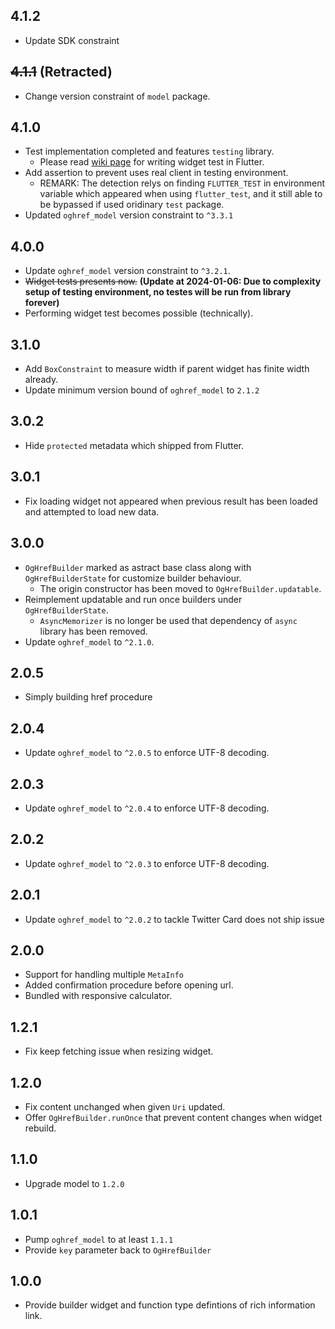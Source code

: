 ## 4.1.2

* Update SDK constraint

## ~~4.1.1~~ (Retracted)

* Change version constraint of `model` package.

## 4.1.0

* Test implementation completed and features `testing` library.
    * Please read [wiki page](https://github.com/rk0cc/oghref/wiki) for writing widget test in Flutter.
* Add assertion to prevent uses real client in testing environment.
    * REMARK: The detection relys on finding `FLUTTER_TEST` in environment variable which appeared when using `flutter_test`, and it still able to be bypassed if used oridinary `test` package.
* Updated `oghref_model` version constraint to `^3.3.1`

## 4.0.0

* Update `oghref_model` version constraint to `^3.2.1`.
* ~~Widget tests presents now.~~ **(Update at 2024-01-06: Due to complexity setup of testing environment, no testes will be run from library forever)**
* Performing widget test becomes possible (technically).

## 3.1.0

* Add `BoxConstraint` to measure width if parent widget has finite width already.
* Update minimum version bound of `oghref_model` to `2.1.2`

## 3.0.2

* Hide `protected` metadata which shipped from Flutter.

## 3.0.1

* Fix loading widget not appeared when previous result has been loaded and attempted to load new data.

## 3.0.0

* `OgHrefBuilder` marked as astract base class along with `OgHrefBuilderState` for customize builder behaviour.
    * The origin constructor has been moved to `OgHrefBuilder.updatable`.
* Reimplement updatable and run once builders under `OgHrefBuilderState`.
    * `AsyncMemorizer` is no longer be used that dependency of `async` library has been removed.
* Update `oghref_model` to `^2.1.0`.

## 2.0.5

* Simply building href procedure

## 2.0.4

* Update `oghref_model` to `^2.0.5` to enforce UTF-8 decoding.

## 2.0.3

* Update `oghref_model` to `^2.0.4` to enforce UTF-8 decoding.

## 2.0.2

* Update `oghref_model` to `^2.0.3` to enforce UTF-8 decoding.

## 2.0.1

* Update `oghref_model` to `^2.0.2` to tackle Twitter Card does not ship issue

## 2.0.0

* Support for handling multiple `MetaInfo`
* Added confirmation procedure before opening url.
* Bundled with responsive calculator.

## 1.2.1

* Fix keep fetching issue when resizing widget.

## 1.2.0

* Fix content unchanged when given `Uri` updated.
* Offer `OgHrefBuilder.runOnce` that prevent content changes when widget rebuild.

## 1.1.0

* Upgrade model to `1.2.0`

## 1.0.1

* Pump `oghref_model` to at least `1.1.1`
* Provide `key` parameter back to `OgHrefBuilder`

## 1.0.0

* Provide builder widget and function type defintions of rich information link.
